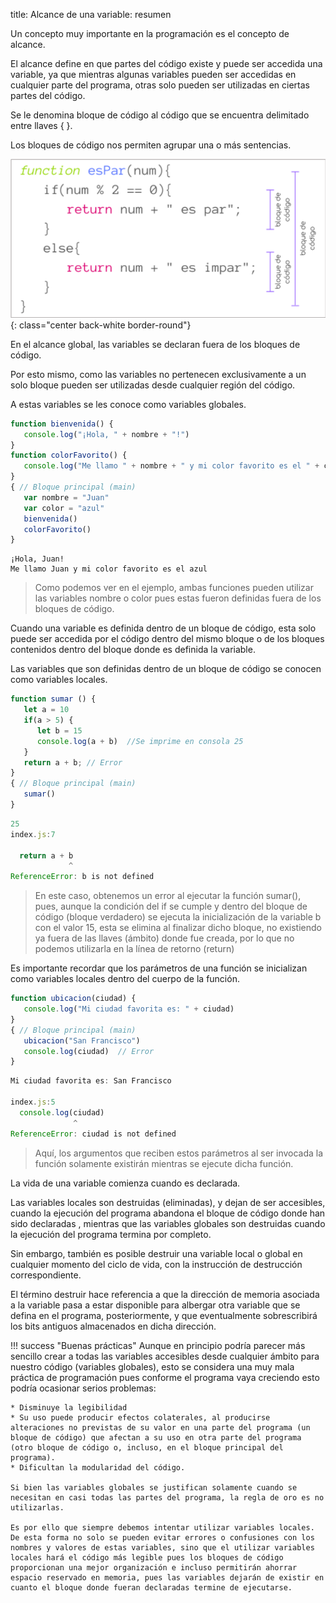 title: Alcance de una variable: resumen

Un concepto muy importante en la programación es el concepto de alcance.

El alcance define en que partes del código existe y puede ser accedida una variable, ya que mientras algunas variables pueden ser accedidas en cualquier parte del programa, otras solo pueden ser utilizadas en ciertas partes del código.

Se le denomina bloque de código al código que se encuentra delimitado entre llaves { }. 

Los bloques de código nos permiten agrupar una o más sentencias.

![Alt text](imagenes/bloque-de-codigo-de-un-programa.png){: class="center back-white border-round"}

En el alcance global, las variables se declaran fuera de los bloques de código. 

Por esto mismo, como las variables no pertenecen exclusivamente a un solo bloque pueden ser utilizadas desde cualquier región del código. 

A estas variables se les conoce como variables globales.

``` js title="JavaScript"
function bienvenida() {
   console.log("¡Hola, " + nombre + "!")
}
function colorFavorito() {
   console.log("Me llamo " + nombre + " y mi color favorito es el " + color)
}
{ // Bloque principal (main)
   var nombre = "Juan"
   var color = "azul"
   bienvenida()
   colorFavorito()
}
```

``` title="Terminal (Entrada/Salida)"
¡Hola, Juan!
Me llamo Juan y mi color favorito es el azul
```

> Como podemos ver en el ejemplo, ambas funciones pueden utilizar las variables nombre o color pues estas fueron definidas fuera de los bloques de código.

Cuando una variable es definida dentro de un bloque de código, esta solo puede ser accedida por el código dentro del mismo bloque o de los bloques contenidos dentro del bloque donde es definida la variable. 

Las variables que son definidas dentro de un bloque de código se conocen como variables locales.

``` js title="JavaScript"
function sumar () {
   let a = 10
   if(a > 5) {
      let b = 15
      console.log(a + b)  //Se imprime en consola 25
   }
   return a + b; // Error
}
{ // Bloque principal (main)
   sumar()
}
```

``` js title="Terminal (Entrada/Salida)"
25
index.js:7

  return a + b
             ^
ReferenceError: b is not defined
```

> En este caso, obtenemos un error al ejecutar la función sumar(), pues, aunque la condición del if se cumple y dentro del bloque de código (bloque verdadero) se ejecuta la inicialización de la variable b con el valor 15, esta se elimina al finalizar dicho bloque, no existiendo ya fuera de las llaves (ámbito) donde fue creada, por lo que no podemos utilizarla en la línea de retorno (return)

Es importante recordar que los parámetros de una función se inicializan como variables locales dentro del cuerpo de la función.

``` js title="JavaScript"
function ubicacion(ciudad) {
   console.log("Mi ciudad favorita es: " + ciudad)
}
{ // Bloque principal (main)
   ubicacion("San Francisco")
   console.log(ciudad)  // Error
}
```

``` js title="Salida
Mi ciudad favorita es: San Francisco

index.js:5
  console.log(ciudad)  
              ^
ReferenceError: ciudad is not defined
```

> Aquí, los argumentos que reciben estos parámetros al ser invocada la función solamente existirán mientras se ejecute dicha función.

La vida de una variable comienza cuando es declarada.

Las variables locales son destruidas (eliminadas), y dejan de ser accesibles, cuando la ejecución del programa abandona el bloque de código donde han sido declaradas , mientras que las variables globales son destruidas cuando la ejecución del programa termina por completo. 

Sin embargo, también es posible destruir una variable local o global en cualquier momento del ciclo de vida, con la instrucción de destrucción correspondiente.

El término destruir hace referencia a que la dirección de memoria asociada a la variable pasa a estar disponible para albergar otra variable que se defina en el programa, posteriormente, y que eventualmente sobrescribirá los bits antiguos almacenados en dicha dirección.

!!! success "Buenas prácticas"
    Aunque en principio podría parecer más sencillo crear a todas las variables accesibles desde cualquier ámbito para nuestro código (variables globales), esto se considera una muy mala práctica de programación pues conforme el programa vaya creciendo esto podría ocasionar serios problemas:
    
    * Disminuye la legibilidad
    * Su uso puede producir efectos colaterales, al producirse alteraciones no previstas de su valor en una parte del programa (un bloque de código) que afectan a su uso en otra parte del programa (otro bloque de código o, incluso, en el bloque principal del programa).
    * Dificultan la modularidad del código.
    
    Si bien las variables globales se justifican solamente cuando se necesitan en casi todas las partes del programa, la regla de oro es no utilizarlas.
    
    Es por ello que siempre debemos intentar utilizar variables locales. De esta forma no solo se pueden evitar errores o confusiones con los nombres y valores de estas variables, sino que el utilizar variables locales hará el código más legible pues los bloques de código proporcionan una mejor organización e incluso permitirán ahorrar espacio reservado en memoria, pues las variables dejarán de existir en cuanto el bloque donde fueran declaradas termine de ejecutarse.


